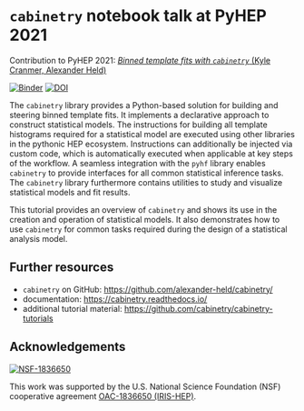 # `cabinetry` notebook talk at PyHEP 2021

Contribution to PyHEP 2021: [*Binned template fits with `cabinetry`* (Kyle Cranmer, Alexander Held)](https://indico.cern.ch/event/1019958/contributions/4421868/)

[![Binder](https://mybinder.org/badge_logo.svg)](https://mybinder.org/v2/gh/alexander-held/PyHEP-2021-cabinetry/HEAD?filepath=talk.ipynb)
[![DOI](https://zenodo.org/badge/DOI/10.5281/zenodo.5076505.svg)](https://doi.org/10.5281/zenodo.5076505)

The `cabinetry` library provides a Python-based solution for building and steering binned template fits. It implements a declarative approach to construct statistical models. The instructions for building all template histograms required for a statistical model are executed using other libraries in the pythonic HEP ecosystem. Instructions can additionally be injected via custom code, which is automatically executed when applicable at key steps of the workflow. A seamless integration with the `pyhf` library enables `cabinetry` to provide interfaces for all common statistical inference tasks. The `cabinetry` library furthermore contains utilities to study and visualize statistical models and fit results.

This tutorial provides an overview of `cabinetry` and shows its use in the creation and operation of statistical models. It also demonstrates how to use `cabinetry` for common tasks required during the design of a statistical analysis model.

## Further resources
- `cabinetry` on GitHub: https://github.com/alexander-held/cabinetry/
- documentation: https://cabinetry.readthedocs.io/
- additional tutorial material: https://github.com/cabinetry/cabinetry-tutorials

## Acknowledgements

[![NSF-1836650](https://img.shields.io/badge/NSF-1836650-blue.svg)](https://nsf.gov/awardsearch/showAward?AWD_ID=1836650)

This work was supported by the U.S. National Science Foundation (NSF) cooperative agreement [OAC-1836650 (IRIS-HEP)](https://nsf.gov/awardsearch/showAward?AWD_ID=1836650).
